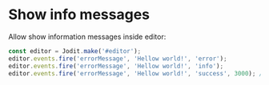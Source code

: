 # Show info messages

Allow show information messages inside editor:

```js
const editor = Jodit.make('#editor');
editor.events.fire('errorMessage', 'Hellow world!', 'error');
editor.events.fire('errorMessage', 'Hellow world!', 'info');
editor.events.fire('errorMessage', 'Hellow world!', 'success', 3000); // Show 3 seconds
```
